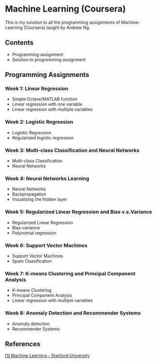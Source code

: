 # Machine Learning (Coursera)
This is my solution to all the programming assignments of Machine-Learning (Coursera) taught by Andrew Ng.

## Contents
* Programming assignment
* Solution to programming assignment

## Programming Assignments

### Week 1: Linear Regression
  -  Simple Octave/MATLAB function
  -  Linear regression with one variable
  -  Linear regression with multiple variables
  
### Week 2: Logistic Regression
  -  Logistic Regression
  -  Regularized logistic regression
  
### Week 3: Multi-class Classification and Neural Networks
  -  Multi-class Classification
  -  Neural Networks

### Week 4: Neural Networks Learning
  -  Neural Networks
  -  Backpropagation
  -  Visualizing the hidden layer

### Week 5: Regularized Linear Regression and Bias v.s.Variance
  -  Regularized Linear Regression
  -  Bias-variance
  -  Polynomial regression

### Week 6: Support Vector Machines
  -  Support Vector Machines
  -  Spam Classification
  
  ### Week 7: K-means Clustering and Principal Component Analysis
  -  K-means Clustering
  -  Principal Component Analysis
  -  Linear regression with multiple variables

### Week 8: Anomaly Detection and Recommender Systems
  -  Anomaly detection
  -  Recommender Systems


## References
[[1] Machine Learning - Stanford University](https://www.coursera.org/learn/machine-learning)
